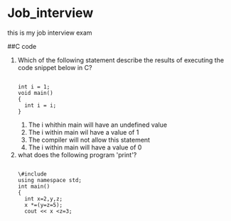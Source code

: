 # Job_interview

this is my job interview exam

##C code
<ol>
<li>Which of the following statement describe the results of executing the code snippet below in C?</li>
<pre><code>
int i = 1;
void main()
{
  int i = i;
}</code></pre>

  <ol>
  <li>The i whithin main will have an undefined value</li>
  <li>The i within main wil have a value of 1</li>
  <li>The compiler will not allow this statement</li>
  <li>The i within main will have a value of 0</li>
  </ol>

<li>what does the following program 'print'?</li>
<pre><code>
\#include <iostream>
using namespace std;
int main()
{
  int x=2,y,z;
  x *=(y=z=5);
  cout << x <<end1;
  
  z=3;
  
  
